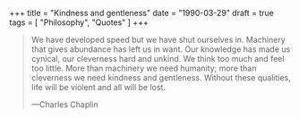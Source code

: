 +++
title = "Kindness and gentleness"
date = "1990-03-29"
draft = true
tags = [
    "Philosophy",
    "Quotes"
]
+++

> We have developed speed but we have shut ourselves in. Machinery that gives
> abundance has left us in want. Our knowledge has made us cynical, our
> cleverness hard and unkind. We think too much and feel too little. More than
> machinery we need humanity; more than cleverness we need kindness and
> gentleness. Without these qualities, life will be violent and all will be
> lost.
>
> —Charles Chaplin
